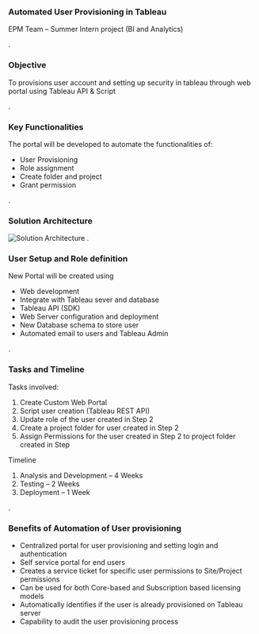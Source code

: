 ### Automated User Provisioning in Tableau
EPM Team – Summer Intern project (BI and Analytics)

.  

### Objective
To provisions user account and setting up security in tableau through web portal using Tableau API & Script

.  

### Key Functionalities
The portal will be developed to automate the functionalities of:
* User Provisioning
* Role assignment
* Create folder and project
* Grant permission

.

### Solution Architecture
![Solution Architecture](https://s3.amazonaws.com/automated-user-provisioning/solution-architecture.png)
.

### User Setup and Role definition
New Portal will be created using
* Web development
* Integrate with Tableau sever and database
* Tableau API (SDK)
* Web Server configuration and deployment
* New Database schema to store user
* Automated email to users and Tableau Admin

.

### Tasks and Timeline
Tasks involved:
1. Create Custom Web Portal
2. Script user creation (Tableau REST API)
3. Update role of the user created in Step 2
4. Create a project folder for user created in Step 2
5. Assign Permissions for the user created in Step 2 to project  folder created in Step

Timeline
1. Analysis and Development – 4 Weeks
2. Testing – 2 Weeks
2. Deployment – 1 Week

.

### Benefits of Automation of User provisioning
* Centralized portal for user provisioning and setting login and authentication
* Self service portal for end users
* Creates a service ticket for specific user permissions to Site/Project permissions
* Can be used for both Core-based and Subscription based licensing models
* Automatically identifies if the user is already provisioned on Tableau server
* Capability to audit the user provisioning process
